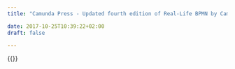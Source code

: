 ```yaml
---
title: "Camunda Press - Updated fourth edition of Real-Life BPMN by Camunda Co-founders Released | Camunda BPM"

date: 2017-10-25T10:39:22+02:00
draft: false

---
```

{{<press-single
title="Updated fourth edition of Real-Life BPMN by Camunda Co-founders Released"
text="*The hugely popular book, currently published in three languages, has been updated to reflect the growing trend towards microservice architectures * <br> <br> <br>__Berlin, September 13. 2019:__ The co-founders of [Camunda](https://camunda.com/), an open source software company reinventing workflow automation, today released an updated, fourth English edition of *Real-Life BPMN* at the preeminent annual user conference [CamundaCon](https://www.camundacon.com/). The hugely popular handbook enables developers, architects, business analysts and business process owners to learn about and implement the global Business Process Model and Notation standard.<br><br>*Real-Life BPMN*, written by Camunda Co-Founders [Bernd Rücker](https://berndruecker.io/) and Jakob Freund, is based on the ISO BPMN 2.0 standard that they helped create. Published in English, German and Spanish, it has sold more than 35,000 copies worldwide to date. <br><br>The fourth edition was sparked by the rising popularity of microservice architectures -- slicing functionality into smaller pieces which can be developed and maintained autonomously. A [2018 Camunda Survey](https://camunda.com/microservices-orchestration-survey-results-2018/) revealed 63% of companies had already adopted microservice architectures and the updated handbook addresses how splitting business logic into microservices affects business processes and BPMN models.   <br><br>Co-Author of the book, Bernd Rücker, Co-Founder and Chief Technologist, Camunda, says: “I think our book has been so popular because it equips anyone who’s interested in using BPMN with easy-to-follow guidance and best practices, especially in the context of workflow automation endeavours. In fact, in this latest edition, we’ve introduced guidelines to avoid creating BPMN monoliths that conflict with microservices architectures. This is particularly important as companies are modernizing their IT architectures, moving to the cloud and striving to respond to the ever increasing business demand for more software applications.” <br><br>*Real-Life BPMN* -- [available now ](https://www.amazon.com/dp/1086302095)--  has been praised for making the complex topic of workflow modelling accessible, with its clear structure, easy-to-follow examples and a genuine sense of humour often lost in technical publications. <br> <br>__ENDS__<br><br>__To learn more,__ join Jakob Freund and Bernd Rücker in [a webinar on October 16th](https://camunda.com/learn/webinars/real-life-bpmn/), where they’ll explain the latest *Real-Life BPMN* updates and best practices.  <br><br><br><br>__Press Contacts__<br> <br>__International__<br>Jessica Jaffe, Jill Reed<br>Sift Communications<br>camunda@siftpr.com<br> <br><br>__Deutschland__<br>Florian Bongartz<br>presse@camunda.com<br>+49 176 20250099<br> <br><br> <br>__About Camunda__<br>Camunda is a software company reinventing workflow automation. Hundreds of companies including 24 Hour Fitness, AT&T, Lufthansa Technik and Zalando trust Camunda to automate core business processes to the highest possible extent, allowing their business to scale and revenue to grow without proportionally increasing operating costs.<br> <br>With its open source-based workflow automation and decision platform, Camunda provides detailed visibility into business operations across distributed systems, boosts system resilience and enables enterprises to overcome “big workflow” challenges resulting from digital transformation. One of the fastest growing companies in EMEA as ranked by Deloitte, Camunda is based in Berlin with offices in San Francisco and Denver, USA. To learn more visit: https://camunda.com/<br><br><br>"
date="2019-09-13">}}